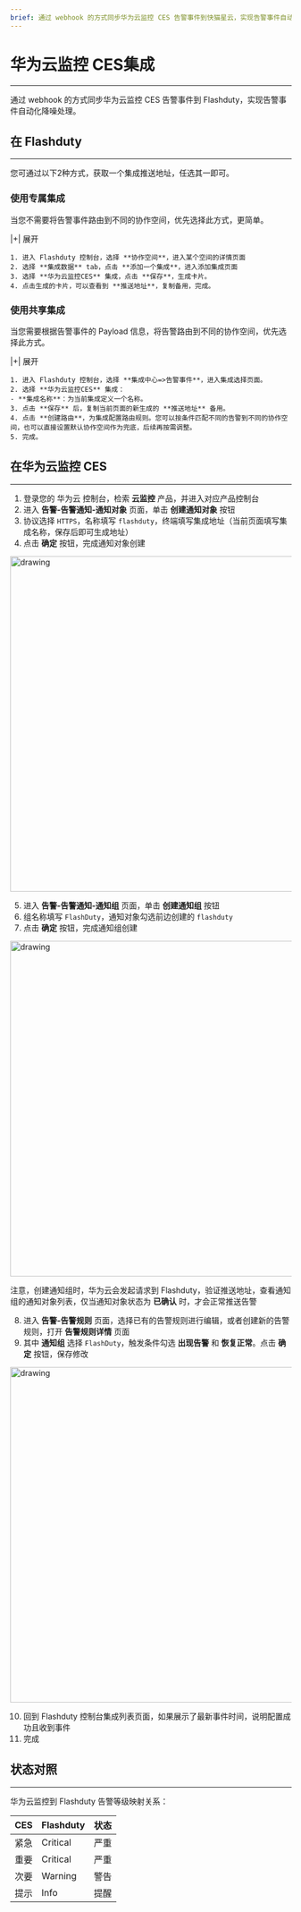 ```yaml
---
brief: 通过 webhook 的方式同步华为云监控 CES 告警事件到快猫星云，实现告警事件自动化降噪处理"
---
```


# 华为云监控 CES集成

---

通过 webhook 的方式同步华为云监控 CES 告警事件到 Flashduty，实现告警事件自动化降噪处理。

## 在 Flashduty
---
您可通过以下2种方式，获取一个集成推送地址，任选其一即可。

### 使用专属集成

当您不需要将告警事件路由到不同的协作空间，优先选择此方式，更简单。

|+| 展开

    1. 进入 Flashduty 控制台，选择 **协作空间**，进入某个空间的详情页面
    2. 选择 **集成数据** tab，点击 **添加一个集成**，进入添加集成页面
    3. 选择 **华为云监控CES** 集成，点击 **保存**，生成卡片。
    4. 点击生成的卡片，可以查看到 **推送地址**，复制备用，完成。

### 使用共享集成

当您需要根据告警事件的 Payload 信息，将告警路由到不同的协作空间，优先选择此方式。

|+| 展开

    1. 进入 Flashduty 控制台，选择 **集成中心=>告警事件**，进入集成选择页面。
    2. 选择 **华为云监控CES** 集成：
    - **集成名称**：为当前集成定义一个名称。
    3. 点击 **保存** 后，复制当前页面的新生成的 **推送地址** 备用。
    4. 点击 **创建路由**，为集成配置路由规则。您可以按条件匹配不同的告警到不同的协作空间，也可以直接设置默认协作空间作为兜底，后续再按需调整。
    5. 完成。

## 在华为云监控 CES
---
<div class="md-block">

1. 登录您的 华为云 控制台，检索 __云监控__ 产品，并进入对应产品控制台
2. 进入 __告警-告警通知-通知对象__ 页面，单击 __创建通知对象__ 按钮
3. 协议选择 `HTTPS`，名称填写 `flashduty`，终端填写集成地址（当前页面填写集成名称，保存后即可生成地址）
4. 点击 __确定__ 按钮，完成通知对象创建

<img alt="drawing" width="600" src="https://fcdoc.github.io/img/tgH1UDKys17VJAMsXbifQp-qYjXBKKOpusNdIiZJYbE.avif" />

5. 进入 __告警-告警通知-通知组__ 页面，单击 __创建通知组__ 按钮
6. 组名称填写 `FlashDuty`，通知对象勾选前边创建的 `flashduty`
7. 点击 __确定__ 按钮，完成通知组创建

<img alt="drawing" width="600" src="https://fcdoc.github.io/img/un2_U8J_auion76Ks570Tt6OQj1_akTliX0oX-a3QUQ.avif" />

注意，创建通知组时，华为云会发起请求到 Flashduty，验证推送地址，查看通知组的通知对象列表，仅当通知对象状态为 __已确认__ 时，才会正常推送告警

8. 进入 __告警-告警规则__ 页面，选择已有的告警规则进行编辑，或者创建新的告警规则，打开 __告警规则详情__ 页面
9. 其中 __通知组__ 选择 `FlashDuty`，触发条件勾选 __出现告警__ 和 __恢复正常__。点击 __确定__ 按钮，保存修改

<img alt="drawing" width="600" src="https://fcdoc.github.io/img/XNjNCWbTfuFnsmavwkCyhMtG9DJNykfjqsIQiLG4Sj4.avif" />

10. 回到 Flashduty 控制台集成列表页面，如果展示了最新事件时间，说明配置成功且收到事件
11. 完成

</div>

## 状态对照
---
<div class="md-block">

华为云监控到 Flashduty 告警等级映射关系：

| CES  |  Flashduty  | 状态 |
| ---- | -------- | ---- |
| 紧急 | Critical | 严重 |
| 重要 | Critical | 严重 |
| 次要 | Warning  | 警告 |
| 提示 | Info     | 提醒 |

</div>